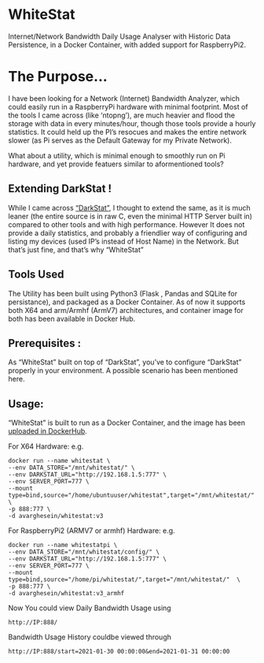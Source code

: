 # WhiteStat
Internet/Network Bandwidth Daily Usage Analyser with Historic Data Persistence, in a Docker Container, with added support for RaspberryPi2.

# The Purpose... 

I have been looking for a Network (Internet) Bandwidth Analyzer, which could easily run in a RaspberryPi hardware with minimal footprint. Most of the tools I came across (like ‘ntopng’), are much heavier and flood the storage with data in every minutes/hour, though those tools provide a hourly statistics. It could held up the PI’s resocues and makes the entire network slower (as Pi serves as the Default Gateway for my Private Network).

What about a utility, which is minimal enough to smoothly run on Pi hardware, and yet provide featuers similar to aformentioned tools? 

## Extending DarkStat ! 

While I came across [“DarkStat”](https://github.com/TomMichel/darkstat), I thought to extend the same, as it is much leaner (the entire source is in raw C, even the minimal HTTP Server built in) compared to other tools and with high performance. However It does not provide a daily statistics, and probably a friendlier way of configuring and listing my devices (used IP’s instead of Host Name) in the Network. But that’s just fine, and that’s why “WhiteStat” 
 

## Tools Used 

The Utility has been built using Python3 (Flask , Pandas and SQLite for persistance), and packaged as a Docker Container. As of now it supports both X64 and arm/Armhf (ArmV7) architectures, and container image for both has been available in Docker Hub. 

## Prerequisites : 

As “WhiteStat” built on top of “DarkStat”, you’ve to configure “DarkStat” properly in your environment. A possible scenario has been mentioned here. 

 

## Usage: 

“WhiteStat” is built to run as a Docker Container, and the image has been [uploaded in DockerHub](https://hub.docker.com/r/avarghesein/whitestat). 

For X64 Hardware: e.g.

    docker run --name whitestat \
    --env DATA_STORE="/mnt/whitestat/" \
    --env DARKSTAT_URL="http://192.168.1.5:777" \
    --env SERVER_PORT=777 \
    --mount type=bind,source="/home/ubuntuuser/whitestat",target="/mnt/whitestat/"  \
    -p 888:777 \
    -d avarghesein/whitestat:v3

For RaspberryPi2 (ARMV7 or armhf) Hardware: e.g.

    docker run --name whitestatpi \
    --env DATA_STORE="/mnt/whitestat/config/" \
    --env DARKSTAT_URL="http://192.168.1.5:777" \
    --env SERVER_PORT=777 \
    --mount type=bind,source="/home/pi/whitestat/",target="/mnt/whitestat/"  \
    -p 888:777 \
    -d avarghesein/whitestat:v3_armhf
    
Now You could view Daily Bandwidth Usage using

    http://IP:888/

Bandwidth Usage History couldbe viewed through

    http://IP:888/start=2021-01-30 00:00:00&end=2021-01-31 00:00:00

